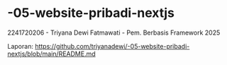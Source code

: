 # -05-website-pribadi-nextjs
2241720206 - Triyana Dewi Fatmawati - Pem. Berbasis Framework 2025

Laporan: https://github.com/triyanadewi/-05-website-pribadi-nextjs/blob/main/README.md
